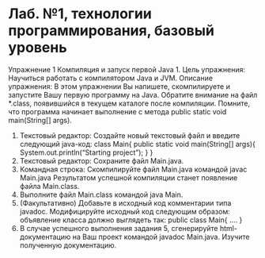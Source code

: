 # Лаб. №1, технологии программирования, базовый уровень
Упражнение 1 Компиляция и запуск первой Java 1.
Цель упражнения: Научиться работать с компилятором Java и JVM.
Описание упражнения: В этом упражнении Вы напишете, скомпилируете и запустите Вашу первую
программу на Java. Обратите внимание на файл *.class, появившийся в текущем каталоге после
компиляции. Помните, что программа начинает выполнение с метода public static void
main(String[] args).
1) Текстовый редактор: Создайте новый текстовый файл и введите следующий java-код:
class Main{
public static void main(String[] args){
System.out.println(“Starting project”);
}
}
2) Текстовый редактор: Сохраните файл Main.java.
3) Командная строка: Скомпилируйте файл Main.java командой javac Main.java
Результатом успешной компиляции станет появление файла Main.class.
4) Выполните файл Main.class командой java Main.
5) (Факультативно) Добавьте в исходный код комментарии типа javadoc. Модифицируйте
исходный код следующим образом: объявление класса должно выглядеть так:
public class Main{
….
}
6) В случае успешного выполнения задания 5, сгенерируйте html-документацию на Ваш проект
командой javadoc Main.java. Изучите полученную документацию.

